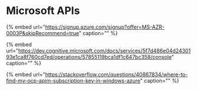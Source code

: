 # Microsoft APIs

{% embed url="https://signup.azure.com/signup?offer=MS-AZR-0003P&skipRecommend=true" caption="" %}

{% embed url="https://dev.cognitive.microsoft.com/docs/services/5f7d486e04d2430193e1ca8f760cd7ed/operations/57855119bca1df1c647bc358/console" caption="" %}

{% embed url="https://stackoverflow.com/questions/40867834/where-to-find-my-ocp-apim-subscription-key-in-windows-azure" caption="" %}




